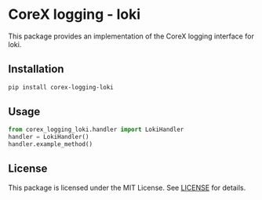 # CoreX logging - loki

This package provides an implementation of the CoreX logging interface for loki.

## Installation
~~~bash
pip install corex-logging-loki
~~~

## Usage
~~~python
from corex_logging_loki.handler import LokiHandler
handler = LokiHandler()
handler.example_method()
~~~

## License
This package is licensed under the MIT License. See [LICENSE](../LICENSE) for details.
